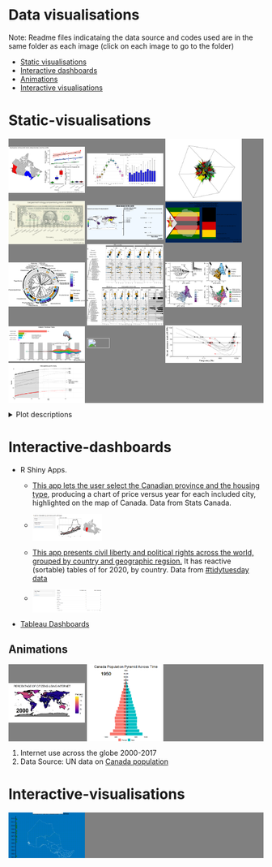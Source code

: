 # Data visualisations
  Note: Readme files indicataing the data source and codes used are in the same folder as each image (click on each image to go to the folder)  
  * [Static visualisations](#static-visualisations)
  * [Interactive dashboards](#interactive-dashboards)
  * [Animations](#animations)
  * [Interactive visualisations](#interactive-visualisations)


# Static-visualisations

<p float="center" style="background-color:grey";>
  <img src="https://raw.githubusercontent.com/jzeyl/Data-visualizations/main/housing%20prices/housing%20prices%20and%20income%202018.png" width="30%", height = "15%" align = "middle"/>
  <img src="https://raw.githubusercontent.com/jzeyl/Data-visualizations/main/weather%20bigquery/Feb%202%20panel%20weather.png" width="30%", height = "15%" align = "middle"/>
  <img src="https://raw.githubusercontent.com/jzeyl/Data-visualizations/main/3D%20triangle%20cube/rgl%20cube%20dec%2021.PNG" alt="drawing" width="30%", height = "15%"align = "middle"/>
  <img src="https://raw.githubusercontent.com/jzeyl/Data-visualizations/main/tech%20companies%20revenue/tech%20revenues.png" width="30%", height = "15%" align = "middle"/> 
  <img src="https://raw.githubusercontent.com/jzeyl/Data-visualizations/main/tallest_statues/tallstatues_apr18.png" width="30%", height = "15%" align = "middle"/> 
  <img src="https://raw.githubusercontent.com/jzeyl/Data-visualizations/main/zimecon/zimecon.png" width="30%", height = "15%" align = "middle"/> 
   <img src="https://raw.githubusercontent.com/jzeyl/Data-visualizations/main/Aqua_terr%20birds/aq_t_phylogeny.jpeg" width="30%", height = "15%" align = "middle"/> 
   <img src="https://raw.githubusercontent.com/jzeyl/Data-visualizations/main/Aqua_terr%20birds/aq_t_resids.jpeg" width="30%", height = "15%" align = "middle"/> 
    <img src="https://raw.githubusercontent.com/jzeyl/Data-visualizations/main/Aqua_terr%20birds/aq_t_pca.jpeg" width="30%", height = "15%" align = "middle"/> 
    <img src="https://raw.githubusercontent.com/jzeyl/Data-visualizations/main/ontarioparkdashboard/provincialparksdash_.png" width="30%", height = "15%" align = "middle"/> 
     <img src="https://raw.githubusercontent.com/jzeyl/Data-visualizations/main/s4.png", width="30%", height = "15%" align = "middle"/> 
     <img src="https://raw.githubusercontent.com/jzeyl/Data-visualizations/main/audiogramcutoffs.png", width="30%", height = "15%" align = "middle"/> 
     <img src="https://raw.githubusercontent.com/jzeyl/Data-visualizations/main/global%20population%20growth.png", width="30%", height = "15%" align = "middle"/> 
</p>
<details>
    <summary>Plot descriptions</summary>
1. Housing prices and household income compared across three Canadian provinces (2018) (R)<br>
2. SQL query of weather data from BigQuery using Python, Seaborn library <br>
3. 3D data visualization using 'rgl' package in R  <br>
4. Revenue of largest tech companies, 2021  (R) <br>
5. Tallest buildings in the world (R). Data scraped from Wikipedia <br>
6. Zimbabwe labour report Q3, 2021 (R) <br>
7. Figure from scientific paper on <a href="https://www.nature.com/articles/s41598-022-09090-3">bird ear anatomy</a><br>
8. Figure from scientific paper on <a href="https://www.nature.com/articles/s41598-022-09090-3">bird ear anatomy</a><br>
9. Figure from scientific paper on <a href="https://www.nature.com/articles/s41598-022-09090-3">bird ear anatomy</a><br>
10. Ontario Parks visualization scraped from wikipedia (R)
</details>


# Interactive-dashboards

* R Shiny Apps. 
   * [This app lets the user select the Canadian province and the housing type](https://jeff-zeyl.shinyapps.io/shiny_rent_app/?_ga=2.107511364.7932263.1627397886-968041279.1627397886), producing a chart of price versus year for each included city, highlighted on the map of Canada. Data from Stats Canada.
  * <p><img src="https://raw.githubusercontent.com/jzeyl/Data-visualizations/main/Shiny%20apps/shiny%20rent%20app/shinyrent.PNG" width="30%", height = "30%" align = "middle"/> </p>
  * [This app presents civil liberty and political rights across the world, grouped by country and geographic regsion.](https://jeff-zeyl.shinyapps.io/freedom_shiny/) It has reactive (sortable) tables of for 2020, by country. Data from [#tidytuesday data](https://github.com/rfordatascience/tidytuesday/tree/master/data/2022/2022-02-22)
  * <p><img src="https://raw.githubusercontent.com/jzeyl/Data-visualizations/main/Shiny%20apps/freedom_shiny/freedom_table.PNG" width="30%", height = "30%" align = "middle"/> </p>


* [Tableau Dashboards](https://public.tableau.com/app/profile/jeff.zeyl#!/)

## Animations
<p float="center" style="background-color:grey";>
  <img src="https://raw.githubusercontent.com/jzeyl/Data-visualizations/main/Animations/Internet%20usage/internet.gif" width="30%", height = "15%" align = "middle"/>
  <img src="https://raw.githubusercontent.com/jzeyl/Data-visualizations/main/Animations/Population%20pyramid/poppyramid.gif" width="30%", height = "15%" align = "middle"/>
  <p>

1. Internet use across the globe 2000-2017
2. Data Source: UN data on [Canada population](https://population.un.org/wpp/)
    
# Interactive-visualisations
<p float="center" style="background-color:grey";>
  <img src="https://raw.githubusercontent.com/jzeyl/Data-visualizations/main/ontarioparks/ontarioparkhover_Trim.gif" width="30%", height = "15%" align = "middle"/>
  <p>
